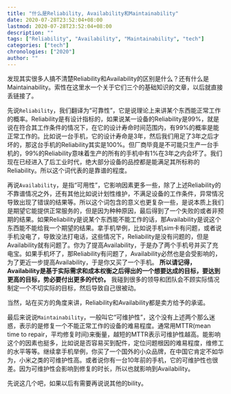 ```yaml
---
title: "什么是Reliability, Availability和Maintainability"
date: 2020-07-28T23:52:04+08:00
lastmod: 2020-07-28T23:52:04+08:00
description: ""
tags: ["Reliability", "Availability", "Maintainability", "tech"]
categories: ["tech"]
chronologies: ["2020"]
author: ""
---
```


发现其实很多人搞不清楚Reliability和Availability的区别是什么？还有什么是Maintainability。索性在这里水一个关于它们三个的基础知识的文章，以后就直接丢链接了。

先说`Reliability`，我们翻译为“可靠性”，它是说理论上来讲某个东西能正常工作的概率。Reliability是有设计指标的，如果说某一设备的Reliability是99%，就是说在符合其工作条件的情况下，在它的设计寿命时间范围内，有99%的概率是能正常工作的。比如说一台手机，它的设计寿命是3年，然后我们用足了3年之后才坏的，那这台手机的Reliability其实是100%。但厂商毕竟是不可能只生产一台手机的，99%的Reliability意味着生产的所有的手机中有1%在3年之内会坏了。我们现在已经进入了后工业时代，绝大部分设备的品控都是能满足其所标称的Reliability。所以这个词代表的是靠谱的程度。

再说`Availability`，是指“可用性”，它影响因素更多一些，除了上述Reliability的不靠谱情况之外，还有其他比如说计划性维护，不满足设备的工作条件，异常情况导致出现了错误的结果等。所以这个词包含的意义也更复杂一些，是说本质上我们是期望它能提供正常服务的，但是因为种种原因，最后得到了一个失败的或者非预期的结果。如果Reliability是说某个东西能不能工作的话，那Availability是说这个东西能不能给我一个期望的结果。拿手机举例，比如说手机sim卡有问题，或者说手机没电了，导致没法打电话，这些情况下，Reliability是没有问题的，但是Availability就有问题了。你为了提高Availability，于是办了两个手机号并买了充电宝。如果手机坏了，那Reliability有问题了，Availability必然也是会受影响的，为了更近一步提高Availability，于是你又买了一个手机。 **所以请记得，Availability是基于实际需求和成本权衡之后得出的一个想要达成的目标，要达到更高的目标，势必要付出更多的代价。** 我碰到很多的领导和团队会不顾实际情况制定一个不切实际的目标，然后导致自己很被动。

当然，站在买方的角度来讲，Reliability和Availability都是卖方给予的承诺。

最后来说说`Maintainability`，一般叫它“可维护性”，这个没有上述两个那么迷惑，表示的是修复一个不能正常工作的设备的难易程度。通常用MTTR(mean time to repair，平均修复时间)来衡量，越短的MTTR表示可维护性越高。能影响这个的因素也挺多，比如说是否容易买到配件，定位问题根因的难易程度，维修工的水平等等。继续拿手机举例，你买了一个国外的小众品牌，在中国它肯定不如华为，小米之类的可维护性高。或者说你有一台10年前的手机，它的可维护性也很差。因为可维护性会影响到修复的时长，所以也就影响到Availability。  

先说这几个吧，如果以后有需要再说说其他的bility。
